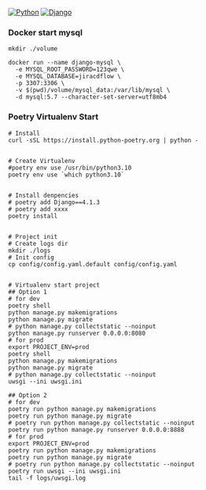 [![Python](https://img.shields.io/badge/Python-3.10.9-red)](https://www.python.org/downloads/release/python-3109/)
[![Django](https://img.shields.io/badge/Django-4.1.3-blue)](https://docs.djangoproject.com/en/4.2/releases/4.1/)

### Docker start mysql
```shell
mkdir ./volume

docker run --name django-mysql \
  -e MYSQL_ROOT_PASSWORD=123qwe \
  -e MYSQL_DATABASE=jiracdflow \
  -p 3307:3306 \
  -v $(pwd)/volume/mysql_data:/var/lib/mysql \
  -d mysql:5.7 --character-set-server=utf8mb4
```

### Poetry Virtualenv Start
```shell
# Install
curl -sSL https://install.python-poetry.org | python -


# Create Virtualenv
#poetry env use /usr/bin/python3.10
poetry env use `which python3.10`


# Install denpencies
# poetry add Django==4.1.3
# poetry add xxxx
poetry install


# Project init
# Create logs dir
mkdir ./logs
# Init config
cp config/config.yaml.default config/config.yaml


# Virtualenv start project
## Option 1
# for dev
poetry shell
python manage.py makemigrations
python manage.py migrate
# python manage.py collectstatic --noinput
python manage.py runserver 0.0.0.0:8080
# for prod
export PROJECT_ENV=prod
poetry shell
python manage.py makemigrations
python manage.py migrate
# python manage.py collectstatic --noinput
uwsgi --ini uwsgi.ini

## Option 2
# for dev
poetry run python manage.py makemigrations
poetry run python manage.py migrate
# poetry run python manage.py collectstatic --noinput
poetry run python manage.py runserver 0.0.0.0:8888
# for prod
export PROJECT_ENV=prod
poetry run python manage.py makemigrations
poetry run python manage.py migrate
# poetry run python manage.py collectstatic --noinput
poetry run uwsgi --ini uwsgi.ini
tail -f logs/uwsgi.log
```

